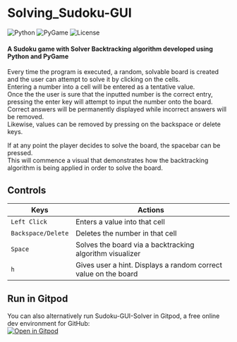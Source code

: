 # Solving_Sudoku-GUI
![Python][1] ![PyGame][2] ![License][3]

#### A Sudoku game with Solver Backtracking algorithm developed using Python and PyGame 
Every time the program is executed, a random, solvable board is created and the user can attempt to solve it by clicking on the cells.     
Entering a number into a cell will be entered as a tentative value.      
Once the the user is sure that the inputted number is the correct entry, pressing the enter key will attempt to input the number onto the board.      
Correct answers will be permanently displayed while incorrect answers will be removed.      
Likewise, values can be removed by pressing on the backspace or delete keys.     

If at any point the player decides to solve the board, the spacebar can be pressed.     
This will commence a visual that demonstrates how the backtracking algorithm
is being applied in order to solve the board.

## Controls
| Keys              | Actions                                                        |
|-------------------|----------------------------------------------------------------|
| `Left Click`      |Enters a value into that cell                                   |
| `Backspace/Delete`| Deletes the number in that cell                                |
| `Space`           | Solves the board via a backtracking algorithm visualizer       |
| `h`               | Gives user a hint. Displays a random correct value on the board|

## Run in Gitpod
You can also alternatively run Sudoku-GUI-Solver in Gitpod, a free online dev environment for GitHub:      
[![Open in Gitpod](https://gitpod.io/button/open-in-gitpod.svg)](https://gitpod.io/#https://github.com/SinisterSup/Solving_Sudoku-GUI/blob/main/game_GUI_Sudoku.py)





[1]: https://img.shields.io/badge/Python-v3.10-informational 
[2]: https://img.shields.io/badge/PyGame-v2.1.2-green
[3]: https://img.shields.io/badge/license-MIT-orange
